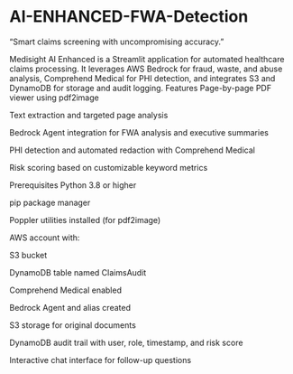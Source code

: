 # AI-ENHANCED-FWA-Detection
“Smart claims screening with uncompromising accuracy.”

Medisight AI Enhanced is a Streamlit application for automated healthcare claims processing. It leverages AWS Bedrock for fraud, waste, and abuse analysis, Comprehend Medical for PHI detection, and integrates S3 and DynamoDB for storage and audit logging.
Features
Page-by-page PDF viewer using pdf2image

Text extraction and targeted page analysis

Bedrock Agent integration for FWA analysis and executive summaries

PHI detection and automated redaction with Comprehend Medical

Risk scoring based on customizable keyword metrics

Prerequisites
Python 3.8 or higher

pip package manager

Poppler utilities installed (for pdf2image)

AWS account with:

S3 bucket

DynamoDB table named ClaimsAudit

Comprehend Medical enabled

Bedrock Agent and alias created

S3 storage for original documents

DynamoDB audit trail with user, role, timestamp, and risk score

Interactive chat interface for follow-up questions


